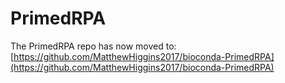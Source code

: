 # PrimedRPA

The PrimedRPA repo has now moved to: [https://github.com/MatthewHiggins2017/bioconda-PrimedRPA](https://github.com/MatthewHiggins2017/bioconda-PrimedRPA)
